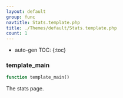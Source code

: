 ```yaml
---
layout: default
group: func
navtitle: Stats.template.php
title: ./Themes/default/Stats.template.php
count: 1
---
```

* auto-gen TOC:
{:toc}
### template_main

```php
function template_main()
```
The stats page.



